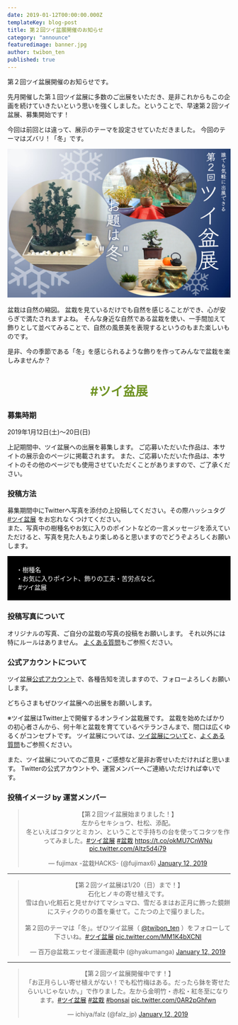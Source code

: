 ```yaml
---
date: 2019-01-12T00:00:00.000Z
templateKey: blog-post
title: 第２回ツイ盆展開催のお知らせ
category: "announce"
featuredimage: banner.jpg
author: twibon_ten
published: true
---
```

第２回ツイ盆展開催のお知らせです。

先月開催した第１回ツイ盆展に多数のご出展をいただき、是非これからもこの企画を続けていきたいという思いを強くしました。ということで、早速第２回ツイ盆展、募集開始です！

今回は前回とは違って、展示のテーマを設定させていただきました。
今回のテーマはズバリ！「冬」です。 

![banner.jpg](./banner.jpg)

盆栽は自然の縮図。
盆栽を見ているだけでも自然を感じることができ、心が安らぎで満たされますよね。
そんな身近な自然である盆栽を使い、一手間加えて飾りとして並べてみることで、自然の風景美を表現するというのもまた楽しいものです。

是非、今の季節である「冬」を感じられるような飾りを作ってみんなで盆栽を楽しみませんか？

<h1 align="center" style="color:#709425">#ツイ盆展</h1>

### 募集時期
2019年1月12日(土)〜20日(日)  

上記期間中、ツイ盆展への出展を募集します。
ご応募いただいた作品は、本サイトの展示会のページに掲載されます。
また、ご応募いただいた作品は、本サイトのその他のページでも使用させていただくことがありますので、ご了承ください。

### 投稿方法
募集期間中にTwitterへ写真を添付の上投稿してください。その際ハッシュタグ [#ツイ盆展](https://twitter.com/hashtag/%E3%83%84%E3%82%A4%E7%9B%86%E5%B1%95?f=tweets&src=hash) をお忘れなくつけてください。  
また、写真中の樹種名やお気に入りのポイントなどの一言メッセージを添えていただけると、写真を見た人もより楽しめると思いますのでどうぞよろしくお願いします。

<div style="padding:20px; background-color:black; color:white">
・樹種名<br>
・お気に入りポイント、飾りの工夫・苦労点など。<br>
&nbsp;#ツイ盆展&nbsp;
</div>

### 投稿写真について
オリジナルの写真、ご自分の盆栽の写真の投稿をお願いします。
それ以外には特にルールはありません。
[よくある質問](/qa)もご参照ください。

### 公式アカウントについて
ツイ盆展<a href="https://twitter.com/twibon_ten" target="_blank">公式アカウント</a>で、各種告知を流しますので、フォローよろしくお願いします。

どちらさまもぜひツイ盆展への出展をお願いします。


※ツイ盆展はTwitter上で開催するオンライン盆栽展です。
盆栽を始めたばかりの初心者さんから、何十年と盆栽を育てているベテランさんまで、間口は広くゆるくがコンセプトです。
ツイ盆展については、[ツイ盆展について](/about)と、[よくある質問](/qa)もご参照ください。

また、ツイ盆展についてのご意見・ご感想など是非お寄せいただければと思います。
Twitterの公式アカウントや、運営メンバーへご連絡いただければ幸いです。


### 投稿イメージ by 運営メンバー

<center>
<blockquote class="twitter-tweet" data-partner="tweetdeck"><p lang="ja" dir="ltr">【第２回ツイ盆展始まりました！】<br>左からセキショウ、杜松、添配。<br>冬といえばコタツとミカン、ということで手持ちの台を使ってコタツを作ってみました。<a href="https://twitter.com/hashtag/%E3%83%84%E3%82%A4%E7%9B%86%E5%B1%95?src=hash&amp;ref_src=twsrc%5Etfw">#ツイ盆展</a> <a href="https://twitter.com/hashtag/%E7%9B%86%E6%A0%BD?src=hash&amp;ref_src=twsrc%5Etfw">#盆栽</a> <a href="https://t.co/okMU7CnWNu">https://t.co/okMU7CnWNu</a> <a href="https://t.co/AItz5d4i79">pic.twitter.com/AItz5d4i79</a></p>&mdash; fujimax -盆栽HACKS- (@fujimax6) <a href="https://twitter.com/fujimax6/status/1083878559234572288?ref_src=twsrc%5Etfw">January 12, 2019</a></blockquote>
</center>

------

<center>
<blockquote class="twitter-tweet" data-partner="tweetdeck"><p lang="ja" dir="ltr">【第２回ツイ盆展は1/20（日）まで！】<br>石化ヒノキの寄せ植えです。<br>雪は白い化粧石と見せかけてマシュマロ、雪だるまはお正月に飾った鏡餅にスティクのりの蓋を乗せて。こたつの上で撮りました。<br><br>第２回のテーマは「冬」。ぜひツイ盆展（ <a href="https://twitter.com/twibon_ten?ref_src=twsrc%5Etfw">@twibon_ten</a> ）をフォローして下さいね。<a href="https://twitter.com/hashtag/%E3%83%84%E3%82%A4%E7%9B%86%E5%B1%95?src=hash&amp;ref_src=twsrc%5Etfw">#ツイ盆展</a> <a href="https://t.co/MM1K4bXCNI">pic.twitter.com/MM1K4bXCNI</a></p>&mdash; 百万@盆栽エッセイ漫画連載中 (@hyakumanga) <a href="https://twitter.com/hyakumanga/status/1083899670122749952?ref_src=twsrc%5Etfw">January 12, 2019</a></blockquote>
</center>

------

<center>
<blockquote class="twitter-tweet" data-partner="tweetdeck"><p lang="ja" dir="ltr">【第２回ツイ盆展開催中です！】<br>「お正月らしい寄せ植えがない！でも松竹梅はある。だったら鉢を寄せたらいいじゃないか。」で作りました。左から金明竹・赤松・紅冬至になります。<a href="https://twitter.com/hashtag/%E3%83%84%E3%82%A4%E7%9B%86%E5%B1%95?src=hash&amp;ref_src=twsrc%5Etfw">#ツイ盆展</a>  <a href="https://twitter.com/hashtag/%E7%9B%86%E6%A0%BD?src=hash&amp;ref_src=twsrc%5Etfw">#盆栽</a> <a href="https://twitter.com/hashtag/bonsai?src=hash&amp;ref_src=twsrc%5Etfw">#bonsai</a> <a href="https://t.co/0AR2pGhfwn">pic.twitter.com/0AR2pGhfwn</a></p>&mdash; ichiya/falz (@falz_jp) <a href="https://twitter.com/falz_jp/status/1084018202181398529?ref_src=twsrc%5Etfw">January 12, 2019</a></blockquote>
</center>



